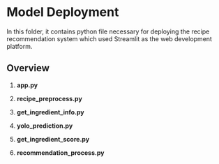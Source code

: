 # Model Deployment
In this folder, it contains python file necessary for deploying the recipe recommendation system which used Streamlit as the web development platform.

## Overview
1. <b>app.py</b>

2. <b>recipe_preprocess.py</b>

3. <b>get_ingredient_info.py</b>

4. <b>yolo_prediction.py</b>

5. <b>get_ingredient_score.py</b>

6. <b>recommendation_process.py</b>

